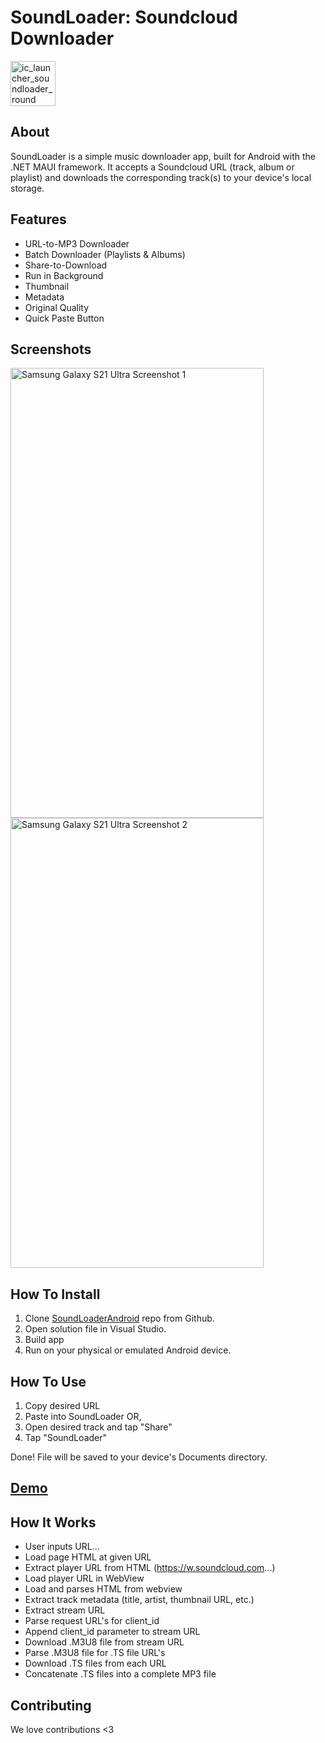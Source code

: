 # SoundLoader: Soundcloud Downloader

<img width="72" height="72" alt="ic_launcher_soundloader_round" src="https://github.com/user-attachments/assets/1cd86fc9-3afa-415c-8bcf-6d0cd810ab82" />  

## About

SoundLoader is a simple music downloader app, built for Android with the .NET MAUI framework.  It accepts a Soundcloud URL (track, album or playlist) and downloads the corresponding track(s) to your device's local storage.


## Features

*  URL-to-MP3 Downloader
*  Batch Downloader (Playlists & Albums)
*  Share-to-Download
*  Run in Background
*  Thumbnail
*  Metadata
*  Original Quality
*  Quick Paste Button

## Screenshots

<img width="405" height="720" alt="Samsung Galaxy S21 Ultra Screenshot 1" src="https://github.com/user-attachments/assets/ae7b687a-7609-4f2a-b28a-54cd3d7710dd" />
<img width="405" height="720" alt="Samsung Galaxy S21 Ultra Screenshot 2" src="https://github.com/user-attachments/assets/cc057454-9e08-4ad9-b9d1-49dbfd81e113" />


## How To Install

1.  Clone [SoundLoaderAndroid](https://github.com/mvxGREEN/SoundLoaderAndroid) repo from Github.
2.  Open solution file in Visual Studio.
3.  Build app
4.  Run on your physical or emulated Android device.


## How To Use

1.  Copy desired URL
2.  Paste into SoundLoader
OR,
1.  Open desired track and tap "Share"
2.  Tap "SoundLoader"

Done!  File will be saved to your device's Documents directory.


## [Demo](https://youtu.be/Evi0wVs-WLI?si=z8fdNlIfUhn9m3Xa)


## How It Works

*  User inputs URL...
*  Load page HTML at given URL
*  Extract player URL from HTML (https://w.soundcloud.com...)
*  Load player URL in WebView
*  Load and parses HTML from webview
*  Extract track metadata (title, artist, thumbnail URL, etc.)
*  Extract stream URL
*  Parse request URL's for client_id
*  Append client_id parameter to stream URL
*  Download .M3U8 file from stream URL
*  Parse .M3U8 file for .TS file URL's
*  Download .TS files from each URL
*  Concatenate .TS files into a complete MP3 file


## Contributing

We love contributions <3
